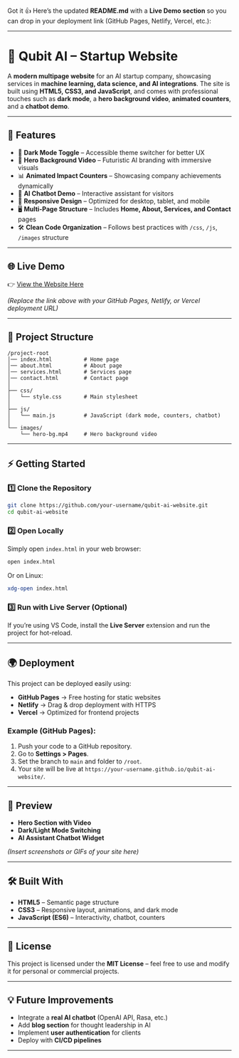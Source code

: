 Got it 👍
Here’s the updated **README.md** with a **Live Demo section** so you can drop in your deployment link (GitHub Pages, Netlify, Vercel, etc.):

---

# 🚀 Qubit AI – Startup Website

A **modern multipage website** for an AI startup company, showcasing services in **machine learning, data science, and AI integrations**. The site is built using **HTML5, CSS3, and JavaScript**, and comes with professional touches such as **dark mode**, a **hero background video**, **animated counters**, and a **chatbot demo**.

---

## 📌 Features

* 🌙 **Dark Mode Toggle** – Accessible theme switcher for better UX
* 🎥 **Hero Background Video** – Futuristic AI branding with immersive visuals
* 📊 **Animated Impact Counters** – Showcasing company achievements dynamically
* 💬 **AI Chatbot Demo** – Interactive assistant for visitors
* 📱 **Responsive Design** – Optimized for desktop, tablet, and mobile
* 🖥 **Multi-Page Structure** – Includes **Home, About, Services, and Contact** pages
* 🛠 **Clean Code Organization** – Follows best practices with `/css`, `/js`, `/images` structure

---

## 🌐 Live Demo

👉 [View the Website Here](https://your-demo-link.com)

*(Replace the link above with your GitHub Pages, Netlify, or Vercel deployment URL)*

---

## 📂 Project Structure

```
/project-root
│── index.html          # Home page
│── about.html          # About page
│── services.html       # Services page
│── contact.html        # Contact page
│
├── css/
│   └── style.css       # Main stylesheet
│
├── js/
│   └── main.js         # JavaScript (dark mode, counters, chatbot)
│
└── images/
    └── hero-bg.mp4     # Hero background video
```

---

## ⚡ Getting Started

### 1️⃣ Clone the Repository

```bash
git clone https://github.com/your-username/qubit-ai-website.git
cd qubit-ai-website
```

### 2️⃣ Open Locally

Simply open `index.html` in your web browser:

```bash
open index.html
```

Or on Linux:

```bash
xdg-open index.html
```

### 3️⃣ Run with Live Server (Optional)

If you’re using VS Code, install the **Live Server** extension and run the project for hot-reload.

---

## 🌍 Deployment

This project can be deployed easily using:

* **GitHub Pages** → Free hosting for static websites
* **Netlify** → Drag & drop deployment with HTTPS
* **Vercel** → Optimized for frontend projects

### Example (GitHub Pages):

1. Push your code to a GitHub repository.
2. Go to **Settings > Pages**.
3. Set the branch to `main` and folder to `/root`.
4. Your site will be live at `https://your-username.github.io/qubit-ai-website/`.

---

## 📸 Preview

* **Hero Section with Video**
* **Dark/Light Mode Switching**
* **AI Assistant Chatbot Widget**

*(Insert screenshots or GIFs of your site here)*

---

## 🛠 Built With

* **HTML5** – Semantic page structure
* **CSS3** – Responsive layout, animations, and dark mode
* **JavaScript (ES6)** – Interactivity, chatbot, counters

---

## 📜 License

This project is licensed under the **MIT License** – feel free to use and modify it for personal or commercial projects.

---

## 💡 Future Improvements

* Integrate a **real AI chatbot** (OpenAI API, Rasa, etc.)
* Add **blog section** for thought leadership in AI
* Implement **user authentication** for clients
* Deploy with **CI/CD pipelines**

---

